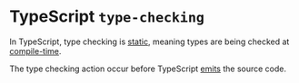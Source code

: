 # TypeScript `type-checking`

In TypeScript, type checking is [static](../../../foundations/type-checking.md#static-type-checking), meaning types are being checked at [compile-time](../../../foundations/compile-time.md).

The type checking action occur before TypeScript [emits](./emit.md) the source code.
